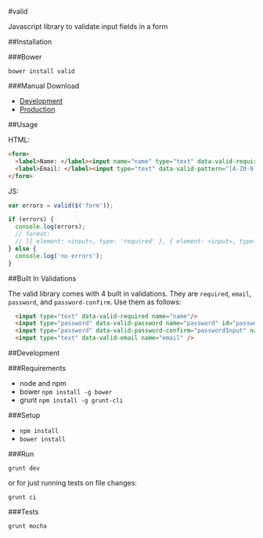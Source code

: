 #valid

Javascript library to validate input fields in a form

##Installation

###Bower

`bower install valid`

###Manual Download

- [Development]()
- [Production]()

##Usage

HTML:
```html
<form>
  <label>Name: </label><input name="name" type="text" data-valid-required />
  <label>Email: </label><input type="text" data-valid-pattern="[A-Z0-9._%+-]+@[A-Z0-9.-]+\.[A-Z]{2,4}" name="email" />
</form>
```

JS:
```javascript
var errors = valid($('form'));

if (errors) {
  console.log(errors);
  // format:
  // [{ element: <input>, type: 'required' }, { element: <input>, type: 'pattern' }]
} else {
  console.log('no errors');
}

```

##Built In Validations

The valid library comes with 4 built in validations. They are `required`, `email`, `password`, and `password-confirm`. Use them as follows:

```html
  <input type="text" data-valid-required name="name"/>
  <input type="password" data-valid-password name="password" id="passwordInput"/>
  <input type="password" data-valid-password-confirm="passwordInput" name="confirm-password" />
  <input type="text" data-valid-email name="email" />
```



##Development

###Requirements

- node and npm
- bower `npm install -g bower`
- grunt `npm install -g grunt-cli`

###Setup

- `npm install`
- `bower install`

###Run

`grunt dev`

or for just running tests on file changes:

`grunt ci`

###Tests

`grunt mocha`
